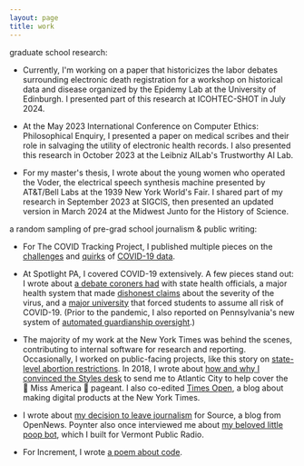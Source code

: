 ```yaml
---
layout: page
title: work
---
```

graduate school research:

- Currently, I'm working on a paper that historicizes the labor debates surrounding electronic death registration for a workshop on historical data and disease organized by the Epidemy Lab at the University of Edinburgh. I presented part of this research at ICOHTEC-SHOT in July 2024.

- At the May 2023 International Conference on Computer Ethics: Philosophical Enquiry, I presented a paper on medical scribes and their role in salvaging the utility of electronic health records. I also presented this research in October 2023 at the Leibniz AILab's Trustworthy AI Lab.

- For my master's thesis, I wrote about the young women who operated the Voder, the electrical speech synthesis machine presented by AT&T/Bell Labs at the 1939 New York World's Fair. I shared part of my research in September 2023 at SIGCIS, then presented an updated version in March 2024 at the Midwest Junto for the History of Science.


a random sampling of pre-grad school journalism & public writing:

- For The COVID Tracking Project, I published multiple pieces on the [challenges](https://www.theatlantic.com/science/archive/2021/05/pandemic-data-america-messy/618987/) and [quirks](https://covidtracking.com/analysis-updates/silent-data-mismatches-are-compromising-key-covid-19-indicators) of [COVID-19 data](https://covidtracking.com/analysis-updates/three-covid-19-data-problems). 

- At Spotlight PA, I covered COVID-19 extensively. A few pieces stand out: I wrote about [a debate coroners had](https://www.spotlightpa.org/news/2020/04/pennsylvania-coronavirus-coroners-testing-communication-health-department/) with state health officials, a major health system that made [dishonest claims](https://www.spotlightpa.org/news/2020/07/coronavirus-less-severe-strain-pennsylvania-upmc-claim/) about the severity of the virus, and a [major university](https://www.spotlightpa.org/news/2020/08/penn-state-coronavirus-covid-19-students-liability-waivers-fall-semester/) that forced students to assume all risk of COVID-19. (Prior to the pandemic, I also reported on Pennsylvania's new system of [automated guardianship oversight](https://www.spotlightpa.org/news/2020/03/pennsylvania-supreme-court-guardianship-seniors/).)

- The majority of my work at the New York Times was behind the scenes, contributing to internal software for research and reporting. Occasionally, I worked on public-facing projects, like this story on [state-level abortion restrictions](https://www.nytimes.com/interactive/2018/07/20/us/mississippi-abortion-restrictions.html). In 2018, I wrote about [how and why I convinced the Styles desk](https://www.nytimes.com/2018/09/12/insider/miss-america-data-software.html) to send me to Atlantic City to help cover the 👑 Miss America 👑 pageant. I also co-edited [Times Open](https://archive.nytimes.com/open.blogs.nytimes.com/), a blog about making digital products at the New York Times.

- I wrote about [my decision to leave journalism](https://source.opennews.org/articles/exit-interviews-sara-simon/) for Source, a blog from OpenNews. Poynter also once interviewed me about [my beloved little poop bot](https://www.poynter.org/tech-tools/2016/you-can-steal-sara-simons-sewage-bot-and-everything-else-she-makes/), which I built for Vermont Public Radio. 

- For Increment, I wrote [a poem about code](https://increment.com/programming-languages/code-poetry/). 